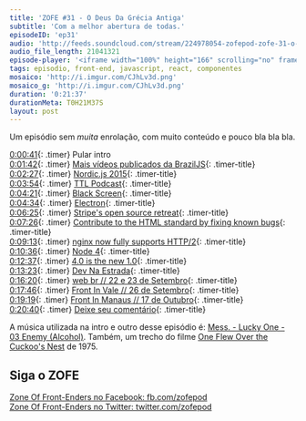 ```yaml
---
title: 'ZOFE #31 - O Deus Da Grécia Antiga'
subtitle: 'Com a melhor abertura de todas.'
episodeID: 'ep31'
audio: 'http://feeds.soundcloud.com/stream/224978054-zofepod-zofe-31-o-deus-da-grecia-antiga'
audio_file_length: 21041321
episode-player: '<iframe width="100%" height="166" scrolling="no" frameborder="no" src="https://w.soundcloud.com/player/?url=https%3A//api.soundcloud.com/tracks/224978054&amp;color=ff5500&amp;auto_play=false&amp;hide_related=false&amp;show_comments=true&amp;show_user=true&amp;show_reposts=false"></iframe>'
tags: episodio, front-end, javascript, react, componentes
mosaico: 'http://i.imgur.com/CJhLv3d.png'
mosaico_g: 'http://i.imgur.com/CJhLv3d.png'
duration: '0:21:37'
durationMeta: T0H21M37S
layout: post
---
```



Um episódio sem *muita* enrolação, com muito conteúdo e pouco bla bla bla.
<!-- excerpt -->

[0:00:41](#t=0:00:41){: .timer} Pular intro<br>
[0:01:42](#t=0:01:42){: .timer} [Mais vídeos publicados da BrazilJS](https://www.youtube.com/playlist?list=PLg2lQYZDBwORUpJTu5MxI71iEQIyc_Lno){: .timer-title}<br>
[0:02:27](#t=0:02:27){: .timer} [Nordic.js 2015](https://www.youtube.com/playlist?list=PLGP3VO5jDf8y5yRtyQ4SU2JW6m9NLoNle){: .timer-title}<br>
[0:03:54](#t=0:03:54){: .timer} [TTL Podcast](http://ttlpodcast.com/){: .timer-title}<br>
[0:04:21](#t=0:04:21){: .timer} [Black Screen](https://github.com/black-screen/black-screen){: .timer-title}<br>
[0:04:34](#t=0:04:34){: .timer} [Electron](http://electron.atom.io/){: .timer-title}<br>
[0:06:25](#t=0:06:25){: .timer} [Stripe's open source retreat](https://stripe.com/blog/open-source-retreat-2016){: .timer-title}<br>
[0:07:26](#t=0:07:26){: .timer} [Contribute to the HTML standard by fixing known bugs](https://github.com/whatwg/html#contribution-opportunities){: .timer-title}<br>
[0:09:13](#t=0:09:13){: .timer} [nginx now fully supports HTTP/2](http://hg.nginx.org/nginx/rev/257b51c37c5a){: .timer-title}<br>
[0:10:36](#t=0:10:36){: .timer} [Node 4](https://nodejs.org/en/blog/release/v4.0.0/){: .timer-title}<br>
[0:12:37](#t=0:12:37){: .timer} [4.0 is the new 1.0](https://medium.com/node-js-javascript/4-0-is-the-new-1-0-386597a3436d){: .timer-title}<br>
[0:13:23](#t=0:13:23){: .timer} [Dev Na Estrada](http://devnaestrada.com.br/){: .timer-title}<br>
[0:16:20](#t=0:16:20){: .timer} [web br // 22 e 23 de Setembro](http://conferenciaweb.w3c.br/){: .timer-title}<br>
[0:17:46](#t=0:17:46){: .timer} [Front In Vale // 26 de Setembro](http://frontinvale.com.br/){: .timer-title}<br>
[0:19:19](#t=0:19:19){: .timer} [Front In Manaus // 17 de Outubro](http://frontinmanaus.com.br/){: .timer-title}<br>
[0:20:40](#t=0:20:40){: .timer} [Deixe seu comentário](#disqus_thread){: .timer-title}<br>

A música utilizada na intro e outro desse episódio é: [Mess. - Lucky One - 03 Enemy (Alcohol)](http://store.southerncitylab.net/album/lucky-one). Também, um trecho do filme [One Flew Over the Cuckoo's Nest](http://www.imdb.com/title/tt0073486/) de 1975.

## Siga o ZOFE

[Zone Of Front-Enders no Facebook: fb.com/zofepod](http://fb.com/zofepod/ "ZOFE no Facebook: fb.com/zofepod")<br>
[Zone Of Front-Enders no Twitter: twitter.com/zofepod](http://twitter.com/zofepod/ "ZOFE no Twitter")<br>
